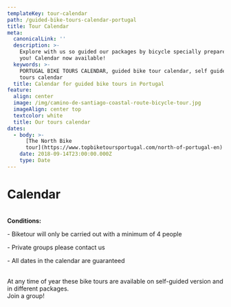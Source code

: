 ```yaml
---
templateKey: tour-calendar
path: /guided-bike-tours-calendar-portugal
title: Tour Calendar
meta:
  canonicalLink: ''
  description: >-
    Explore with us so guided our packages by bicycle specially prepared for
    you! Calendar now available!
  keywords: >-
    PORTUGAL BIKE TOURS CALENDAR, guided bike tour calendar, self guide bike
    tours calendar
  title: Calendar for guided bike tours in Portugal
feature:
  align: center
  image: /img/camino-de-santiago-coastal-route-bicycle-tour.jpg
  imageAlign: center top
  textcolor: white
  title: Our tours calendar
dates:
  - body: >-
      [The North Bike
      tour](https://www.topbiketoursportugal.com/north-of-portugal-en)
    date: 2018-09-14T23:00:00.000Z
    type: Date
---
```

# Calendar

\
**Conditions:**

\- Biketour will only be carried out with a minimum of 4 people

\- Private groups please contact us

\- All dates in the calendar are guaranteed

\
At any time of year these bike tours are available on self-guided version and in different packages.
\
Join a group!
